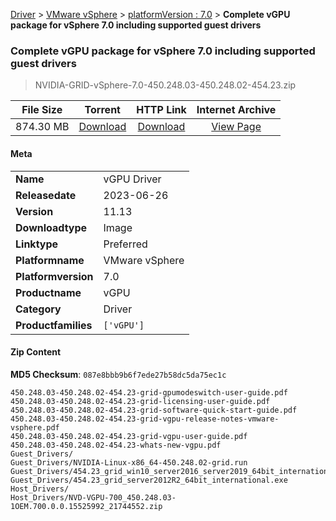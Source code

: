 
[Driver](/README.md)  >  [VMware vSphere](/index/Driver/VMware_vSphere.md)  >  [platformVersion : 7.0](/index/Driver/VMware_vSphere/7.0.md)  >  **Complete vGPU package for vSphere 7.0 including supported guest drivers**


###    Complete vGPU package for vSphere 7.0 including supported guest drivers

> NVIDIA-GRID-vSphere-7.0-450.248.03-450.248.02-454.23.zip   


| **File Size** | **Torrent**  | **HTTP Link** | **Internet Archive** |
|:-------------:|:------------:|:-------------:|:--------------------:|
| 874.30 MB |  [Download](https://archive.org/download/nvgpu_NVIDIA-GRID-vSphere-7.0-450.248.03-450.248.02-454.23.zip/nvgpu_NVIDIA-GRID-vSphere-7.0-450.248.03-450.248.02-454.23.zip_archive.torrent)       | [Download](https://archive.org/compress/nvgpu_NVIDIA-GRID-vSphere-7.0-450.248.03-450.248.02-454.23.zip) | [View Page](https://archive.org/details/nvgpu_NVIDIA-GRID-vSphere-7.0-450.248.03-450.248.02-454.23.zip)       |

#### Meta

<table>
<tr><td><strong>Name</strong></td><td>vGPU Driver</td></tr>
<tr><td><strong>Releasedate</strong></td><td>2023-06-26</td></tr>
<tr><td><strong>Version</strong></td><td>11.13</td></tr>
<tr><td><strong>Downloadtype</strong></td><td>Image</td></tr>
<tr><td><strong>Linktype</strong></td><td>Preferred</td></tr>
<tr><td><strong>Platformname</strong></td><td>VMware vSphere</td></tr>
<tr><td><strong>Platformversion</strong></td><td>7.0</td></tr>
<tr><td><strong>Productname</strong></td><td>vGPU</td></tr>
<tr><td><strong>Category</strong></td><td>Driver</td></tr>
<tr><td><strong>Productfamilies</strong></td><td><code>['vGPU']</code></td></tr>
</table>

#### Zip Content

**MD5 Checksum**: `087e8bbb9b6f7ede27b58dc5da75ec1c`

```text
450.248.03-450.248.02-454.23-grid-gpumodeswitch-user-guide.pdf
450.248.03-450.248.02-454.23-grid-licensing-user-guide.pdf
450.248.03-450.248.02-454.23-grid-software-quick-start-guide.pdf
450.248.03-450.248.02-454.23-grid-vgpu-release-notes-vmware-vsphere.pdf
450.248.03-450.248.02-454.23-grid-vgpu-user-guide.pdf
450.248.03-450.248.02-454.23-whats-new-vgpu.pdf
Guest_Drivers/
Guest_Drivers/NVIDIA-Linux-x86_64-450.248.02-grid.run
Guest_Drivers/454.23_grid_win10_server2016_server2019_64bit_international.exe
Guest_Drivers/454.23_grid_server2012R2_64bit_international.exe
Host_Drivers/
Host_Drivers/NVD-VGPU-700_450.248.03-1OEM.700.0.0.15525992_21744552.zip
```